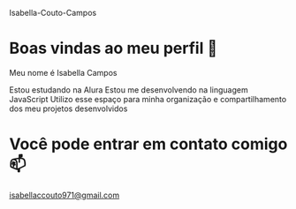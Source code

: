 Isabella-Couto-Campos
# Boas vindas ao meu perfil 💙
Meu nome é Isabella Campos

Estou estudando na Alura
Estou me desenvolvendo na linguagem JavaScript
Utilizo esse espaço para minha organização e compartilhamento dos meu projetos desenvolvidos

# Você pode entrar em contato comigo 📫

isabellaccouto971@gmail.com
